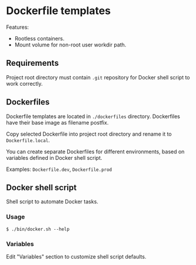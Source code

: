 # Dockerfile templates

Features:
- Rootless containers.
- Mount volume for non-root user workdir path.

## Requirements

Project root directory must contain `.git` repository for Docker shell script to work correctly.

## Dockerfiles

Dockerfile templates are located in `./dockerfiles` directory. Dockerfiles have their base image as filename postfix.

Copy selected Dockerfile into project root directory and rename it to `Dockerfile.local`.

You can create separate Dockerfiles for different environments, based on variables defined in Docker shell script.

Examples: `Dockerfile.dev`, `Dockerfile.prod`

## Docker shell script

Shell script to automate Docker tasks.

### Usage

```console
$ ./bin/docker.sh --help
```

### Variables

Edit "Variables" section to customize shell script defaults.

